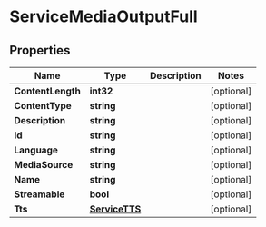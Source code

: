 

# ServiceMediaOutputFull


## Properties

| Name | Type | Description | Notes |
|------------ | ------------- | ------------- | -------------|
|**ContentLength** | **int32** |  |  [optional] |
|**ContentType** | **string** |  |  [optional] |
|**Description** | **string** |  |  [optional] |
|**Id** | **string** |  |  [optional] |
|**Language** | **string** |  |  [optional] |
|**MediaSource** | **string** |  |  [optional] |
|**Name** | **string** |  |  [optional] |
|**Streamable** | **bool** |  |  [optional] |
|**Tts** | [**ServiceTTS**](ServiceTTS.md) |  |  [optional] |



